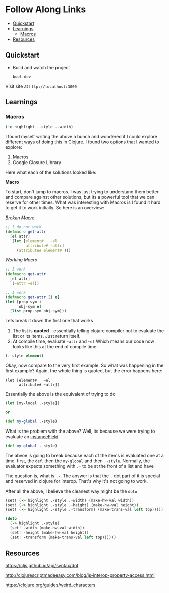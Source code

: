 # Follow Along Links

- [Quickstart](#quickstart)
- [Learnings](#learnings)
  - [Macros](#macro)
- [Resources](#resources)

## Quickstart

- Build and watch the project

  ```bash
  boot dev
  ```

Visit site at `http://localhost:3000`

## Learnings

### Macros

```clojure
(-> highlight .-style .-width)
```

I found myself writing the above a bunch and wondered if I could explore different ways of doing this in Clojure. I found two options that I wanted to explore:

1.  Macros
2.  Google Closure Library

Here what each of the solutions looked like:

**Macro**

To start, don't jump to macros. I was just trying to understand them better and compare against other solutions, but its a powerful tool that we can reserve for other times. What was interesting with Macros is I found it hard to get it to work initially. So here is an overview:

_Broken Macro_

```clojure
;; I do not work
(defmacro get-attr
  [el attr]
  `(let [element#   ~el
         attribute# ~attr]
     (attribute# element# )))
```

_Working Macro_

```clojure
;; I work
(defmacro get-attr
  [el attr]
  `(~attr ~el))

;; I work
(defmacro get-attr [i e]
(let [prop-sym i
      obj-sym e]
  (list prop-sym obj-sym)))
```

Lets break it down the first one that works

1.  The list is **quoted** - essentially telling clojure compiler not to evaluate the list or its items. Just return itself.
2.  At compile time, evaluate `~attr` and `~el` Which means our code now looks like this at the end of compile time:

```clojure
(.-style element)
```

Okay, now compare to the very first example. So what was happening in the first example? Again, the whole thing is quoted, but the error happens here:

```
(let [element#   ~el
      attribute# ~attr])
```

Essentially the above is the equivalent of trying to do

```clojure
(let [my-local .-style])

or

(def my-global .-style)
```

What is the problem with the above? Well, its because we were trying to evaluate an [instanceField](https://clojure.org/reference/java_interop#_the_dot_special_form)

```clojure
(def my-global .-style)
```

The abvoe is going to break because each of the items is evaluated one at a time. first, the `def`. then the `my-global` and then `.-style`. Normally, the evaluator expects something with `.-` to be at the front of a list and have

The question is, what is `.-`. The answer is that the `.` dot part of it is special and reserved in clojure for interop. That's why it's not going to work.

After all the above, I believe the cleanest way might be the `doto`

```clojure
(set! (-> highlight .-style .-width) (make-hw-val width))
(set! (-> highlight .-style .-height) (make-hw-val height))
(set! (-> highlight .-style .-transform) (make-trans-val left top)))))
```

```clojure
(doto
  (-> highlight .-style)
  (set! -width (make-hw-val width))
  (set! -height (make-hw-val height))
  (set! -transform (make-trans-val left top))))))
```

## Resources

https://cljs.github.io/api/syntax/dot

http://clojurescriptmadeeasy.com/blog/js-interop-property-access.html

https://clojure.org/guides/weird_characters
